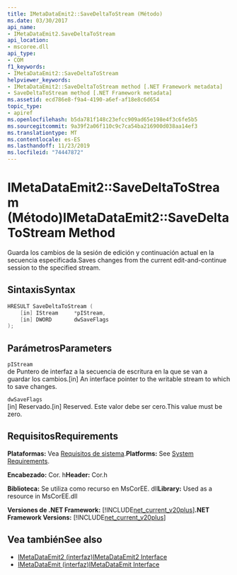 ```yaml
---
title: IMetaDataEmit2::SaveDeltaToStream (Método)
ms.date: 03/30/2017
api_name:
- IMetaDataEmit2.SaveDeltaToStream
api_location:
- mscoree.dll
api_type:
- COM
f1_keywords:
- IMetaDataEmit2::SaveDeltaToStream
helpviewer_keywords:
- IMetaDataEmit2::SaveDeltaToStream method [.NET Framework metadata]
- SaveDeltaToStream method [.NET Framework metadata]
ms.assetid: ecd786e8-f9a4-4190-a6ef-af18e8c6d654
topic_type:
- apiref
ms.openlocfilehash: b5da781f148c23efcc909ad65e198e4f3c6fe5b5
ms.sourcegitcommit: 9a39f2a06f110c9c7ca54ba216900d038aa14ef3
ms.translationtype: MT
ms.contentlocale: es-ES
ms.lasthandoff: 11/23/2019
ms.locfileid: "74447872"
---
```

# <a name="imetadataemit2savedeltatostream-method"></a><span data-ttu-id="1687a-102">IMetaDataEmit2::SaveDeltaToStream (Método)</span><span class="sxs-lookup"><span data-stu-id="1687a-102">IMetaDataEmit2::SaveDeltaToStream Method</span></span>
<span data-ttu-id="1687a-103">Guarda los cambios de la sesión de edición y continuación actual en la secuencia especificada.</span><span class="sxs-lookup"><span data-stu-id="1687a-103">Saves changes from the current edit-and-continue session to the specified stream.</span></span>  
  
## <a name="syntax"></a><span data-ttu-id="1687a-104">Sintaxis</span><span class="sxs-lookup"><span data-stu-id="1687a-104">Syntax</span></span>  
  
```cpp  
HRESULT SaveDeltaToStream (  
    [in] IStream     *pIStream,   
    [in] DWORD       dwSaveFlags  
);  
```  
  
## <a name="parameters"></a><span data-ttu-id="1687a-105">Parámetros</span><span class="sxs-lookup"><span data-stu-id="1687a-105">Parameters</span></span>  
 `pIStream`  
 <span data-ttu-id="1687a-106">de Puntero de interfaz a la secuencia de escritura en la que se van a guardar los cambios.</span><span class="sxs-lookup"><span data-stu-id="1687a-106">[in] An interface pointer to the writable stream to which to save changes.</span></span>  
  
 `dwSaveFlags`  
 <span data-ttu-id="1687a-107">[in] Reservado.</span><span class="sxs-lookup"><span data-stu-id="1687a-107">[in] Reserved.</span></span> <span data-ttu-id="1687a-108">Este valor debe ser cero.</span><span class="sxs-lookup"><span data-stu-id="1687a-108">This value must be zero.</span></span>  
  
## <a name="requirements"></a><span data-ttu-id="1687a-109">Requisitos</span><span class="sxs-lookup"><span data-stu-id="1687a-109">Requirements</span></span>  
 <span data-ttu-id="1687a-110">**Plataformas:** Vea [Requisitos de sistema](../../../../docs/framework/get-started/system-requirements.md).</span><span class="sxs-lookup"><span data-stu-id="1687a-110">**Platforms:** See [System Requirements](../../../../docs/framework/get-started/system-requirements.md).</span></span>  
  
 <span data-ttu-id="1687a-111">**Encabezado:** Cor. h</span><span class="sxs-lookup"><span data-stu-id="1687a-111">**Header:** Cor.h</span></span>  
  
 <span data-ttu-id="1687a-112">**Biblioteca:** Se utiliza como recurso en MsCorEE. dll</span><span class="sxs-lookup"><span data-stu-id="1687a-112">**Library:** Used as a resource in MsCorEE.dll</span></span>  
  
 <span data-ttu-id="1687a-113">**Versiones de .NET Framework:** [!INCLUDE[net_current_v20plus](../../../../includes/net-current-v20plus-md.md)]</span><span class="sxs-lookup"><span data-stu-id="1687a-113">**.NET Framework Versions:** [!INCLUDE[net_current_v20plus](../../../../includes/net-current-v20plus-md.md)]</span></span>  
  
## <a name="see-also"></a><span data-ttu-id="1687a-114">Vea también</span><span class="sxs-lookup"><span data-stu-id="1687a-114">See also</span></span>

- [<span data-ttu-id="1687a-115">IMetaDataEmit2 (interfaz)</span><span class="sxs-lookup"><span data-stu-id="1687a-115">IMetaDataEmit2 Interface</span></span>](../../../../docs/framework/unmanaged-api/metadata/imetadataemit2-interface.md)
- [<span data-ttu-id="1687a-116">IMetaDataEmit (interfaz)</span><span class="sxs-lookup"><span data-stu-id="1687a-116">IMetaDataEmit Interface</span></span>](../../../../docs/framework/unmanaged-api/metadata/imetadataemit-interface.md)
